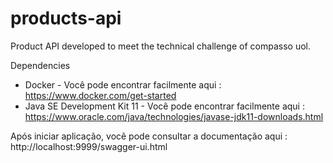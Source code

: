 # products-api
Product API developed to meet the technical challenge of compasso uol.

Dependencies
* Docker - Você pode encontrar facilmente aqui : https://www.docker.com/get-started
* Java SE Development Kit 11 - Você pode encontrar facilmente aqui : https://www.oracle.com/java/technologies/javase-jdk11-downloads.html

Após iniciar aplicação, você pode consultar a documentação aqui :
http://localhost:9999/swagger-ui.html 

